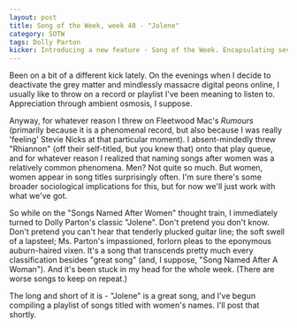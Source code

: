 ```yaml
---
layout: post
title: Song of the Week, week 48 - "Jolene"
category: SOTW
tags: Dolly Parton
kicker: Introducing a new feature - Song of the Week. Encapsulating seven days (more or less) in a single song.
---
```


Been on a bit of a different kick lately. On the evenings when I decide to deactivate the grey matter and mindlessly massacre digital peons online, I usually like to throw on a record or playlist I've been meaning to listen to. Appreciation through ambient osmosis, I suppose.

Anyway, for whatever reason I threw on Fleetwood Mac's _Rumours_ (primarily because it is a phenomenal record, but also because I was really 'feeling' Stevie Nicks at that particular moment). I absent-mindedly threw "Rhiannon" (off their self-titled, but you knew that) onto that play queue, and for whatever reason I realized that naming songs after women was a relatively common phenomena. Men? Not quite so much. But women, women appear in song titles surprisingly often. I'm sure there's some broader sociological implications for this, but for now we'll just work with what we've got.

So while on the "Songs Named After Women" thought train, I immediately turned to Dolly Parton's classic "Jolene". Don't pretend you don't know. Don't pretend you can't hear that tenderly plucked guitar line; the soft swell of a lapsteel; Ms. Parton's impassioned, forlorn pleas to the eponymous auburn-haired vixen. It's a song that transcends pretty much every classification besides "great song" (and, I suppose, "Song Named After A Woman"). And it's been stuck in my head for the whole week. (There are worse songs to keep on repeat.)

The long and short of it is - "Jolene" is a great song, and I've begun compiling a playlist of songs titled with women's names. I'll post that shortly.